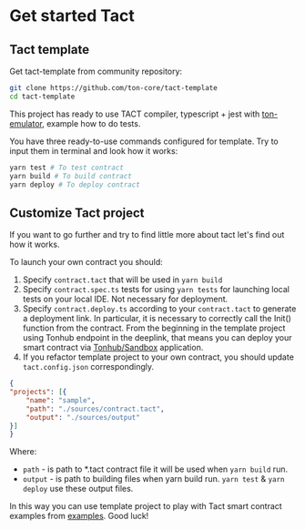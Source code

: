 # Get started Tact


## Tact template

Get tact-template from community repository:

```bash
git clone https://github.com/ton-core/tact-template
cd tact-template
```

This project has ready to use TACT compiler, typescript + jest with [ton-emulator](https://github.com/ton-community/ton-emulator), example how to do tests.

You have three ready-to-use commands configured for template. Try to input them in terminal and look how it works:

```bash
yarn test # To test contract
yarn build # To build contract
yarn deploy # To deploy contract
```
## Customize Tact project

If you want to go further and try to find little more about tact let's find out how it works.

To launch your own contract you should:

1. Specify `contract.tact` that will be used in `yarn build`
2. Specify `contract.spec.ts` tests for using `yarn tests` for launching local tests on your local IDE. Not necessary for deployment. 
3. Specify `contract.deploy.ts` according to your `contract.tact` to generate a deployment link. In particular, it is necessary to correctly call the Init() function from the contract. From the beginning in the template project using Tonhub endpoint in the deeplink, that means you can deploy your smart contract via [Tonhub/Sandbox](https://ton.org/docs/participate/wallets/apps#tonhub) application. 
4. If you refactor template project to your own contract, you should update `tact.config.json` correspondingly.
```json
{
"projects": [{
    "name": "sample",
    "path": "./sources/contract.tact",
    "output": "./sources/output"
}]
}
```
Where:
* `path` - is path to *.tact contract file it will be used when `yarn build` run.
* `output` - is path to building files when yarn build run. `yarn test` & `yarn deploy` use these output files.

In this way you can use template project to play with Tact smart contract examples from [examples](https://github.com/ton-core/tact/tree/main/examples). Good luck!